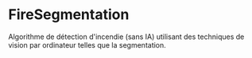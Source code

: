 # FireSegmentation
Algorithme de détection d'incendie (sans IA) utilisant des techniques de vision par ordinateur telles que la segmentation.
